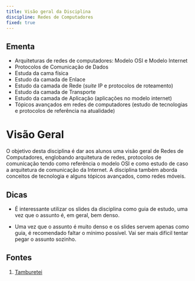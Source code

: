```yaml
---
title: Visão geral da Disciplina
discipline: Redes de Computadores
fixed: true
---
```


## Ementa

- Arquiteturas de redes de computadores: Modelo OSI e Modelo Internet
- Protocolos de Comunicação de Dados
- Estuda da cama física
- Estudo da camada de Enlace
- Estudo da camada de Rede (*suite* IP e protocolos de roteamento)
- Estudo da camada de Transporte
- Estudo da camada de Aplicação (aplicações no modelo internet)
- Tópicos avançados em redes de computadores (estudo de tecnologias e protocolos de referência na atualidade)

# Visão Geral

O objetivo desta disciplina é dar aos alunos uma visão geral de Redes de Computadores, englobando arquitetura de redes, protocolos de comunicação tendo como referência o modelo OSI e como estudo de caso a arquitetura de comunicação da Internet. A disciplina também aborda conceitos de tecnologia e alguns tópicos avançados, como redes móveis.

## Dicas

- É  interessante utilizar os slides da disciplina como guia de estudo, uma vez que o assunto é, em geral, bem denso.

- Uma vez que o assunto é muito denso e os slides servem apenas como guia, é recomendado faltar o mínimo possível. Vai ser mais difícil tentar pegar o assunto sozinho.

## Fontes 

1. <a href= "https://github.com/OpenDevUFCG/Tamburetei" target="_blank"> Tamburetei </a>

